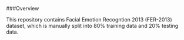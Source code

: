 ###Overview

This repository contains Facial Emotion Recogntion 2013 (FER-2013) dataset, which is manually split into 80% training data and 20% testing data.
